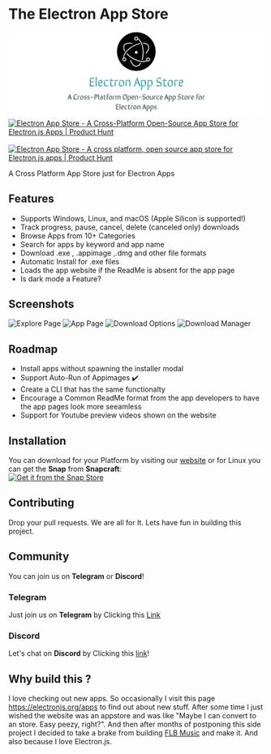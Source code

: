 # The Electron App Store
<img src="screenshots/repo-card.jpg" alt="Repo Card"/>
<a href="https://www.producthunt.com/posts/electron-app-store?utm_source=badge-review&utm_medium=badge&utm_souce=badge-electron-app-store#discussion-body" target="_blank"><img src="https://api.producthunt.com/widgets/embed-image/v1/review.svg?post_id=316563&theme=dark" alt="Electron App Store - A Cross-Platform Open-Source App Store for Electron.js Apps | Product Hunt" style="width: 250px; height: 54px;" width="250" height="54" /></a>
&nbsp;&nbsp;&nbsp;
<a href="https://www.producthunt.com/posts/electron-app-store?utm_source=badge-featured&utm_medium=badge&utm_souce=badge-electron-app-store" target="_blank"><img src="https://api.producthunt.com/widgets/embed-image/v1/featured.svg?post_id=316563&theme=dark" alt="Electron App Store - A cross platform, open source app store for Electron.js apps | Product Hunt" style="width: 250px; height: 54px;" width="250" height="54" /></a>

A Cross Platform App Store just for Electron Apps  
## Features
- Supports Windows, Linux, and macOS (Apple Silicon is supported!)
- Track progress, pause, cancel, delete (canceled only) downloads
- Browse Apps from 10+  Categories
- Search for apps by keyword and app name
- Download .exe , .appimage ,.dmg and other file formats
- Automatic Install for .exe files
- Loads the app website if the ReadMe is absent for the app page
- Is dark mode a Feature?

  
## Screenshots
![Explore Page](https://github.com/Patrick-web/electron-app-store/blob/main/screenshots/Explore.png?raw=true)
![App Page](https://github.com/Patrick-web/electron-app-store/blob/main/screenshots/app.png?raw=true)
![Download Options](https://github.com/Patrick-web/electron-app-store/blob/main/screenshots/modal.png?raw=true)
![Download Manager](https://github.com/Patrick-web/electron-app-store/blob/main/screenshots/dl.png?raw=true)

## Roadmap
- Install apps without spawning the installer modal
- Support Auto-Run of Appimages ✔️
- Create a CLI that has the same functionalty
- Encourage a Common ReadMe format from the app developers to have the app pages look more seeamless
- Support for Youtube preview videos shown on the website

## Installation
You can download for your Platform by visiting our [website](https://electron-app-store.ml) or for Linux you can get the **Snap** from **Snapcraft**:  
[![Get it from the Snap Store](https://snapcraft.io/static/images/badges/en/snap-store-black.svg)](https://snapcraft.io/electron-store)

## Contributing

Drop your pull requests. We are all for It. Lets have fun in building this project. 

## Community
You can join us on **Telegram** or **Discord**!

### Telegram
Just join us on **Telegram** by Clicking this [Link](https://t.me/joinchat/nQ4nckbe-dM3ZDVk)

### Discord
Let's chat on **Discord** by Clicking this [link](https://discord.gg/Hdgcqq9C)!
## Why build this ?
I love checking out new apps. So occasionally I visit  this page https://electronjs.org/apps to find out about new stuff.
After some time I just wished the website was an appstore and was like "Maybe I can convert to an store. Easy peezy, right?".
And then after months of postponing this side project I decided to take a brake from building [FLB Music](https://github.com/Patrick-web/FLB-Music-Player-Official) and make it. And also because I love Electron.js.
